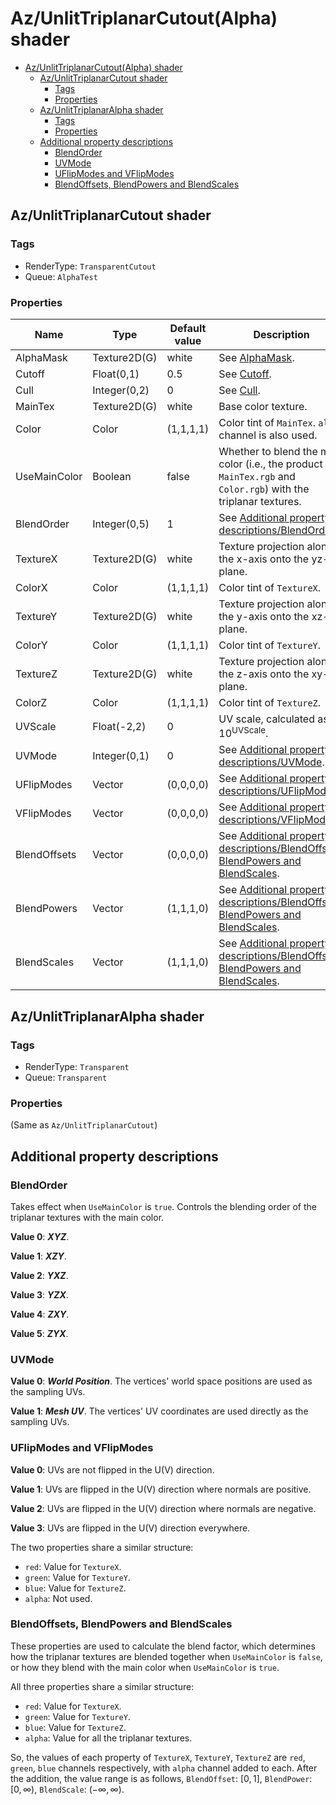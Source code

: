 
# Az/UnlitTriplanarCutout(Alpha) shader

- [Az/UnlitTriplanarCutout(Alpha) shader](#azunlittriplanarcutoutalpha-shader)
  - [Az/UnlitTriplanarCutout shader](#azunlittriplanarcutout-shader)
    - [Tags](#tags)
    - [Properties](#properties)
  - [Az/UnlitTriplanarAlpha shader](#azunlittriplanaralpha-shader)
    - [Tags](#tags-1)
    - [Properties](#properties-1)
  - [Additional property descriptions](#additional-property-descriptions)
    - [BlendOrder](#blendorder)
    - [UVMode](#uvmode)
    - [UFlipModes and VFlipModes](#uflipmodes-and-vflipmodes)
    - [BlendOffsets, BlendPowers and BlendScales](#blendoffsets-blendpowers-and-blendscales)

## Az/UnlitTriplanarCutout shader
### Tags
- RenderType: `TransparentCutout`
- Queue: `AlphaTest`

### Properties
| Name         | Type         | Default value | Description                                                                                                                  |
| ------------ | ------------ | ------------- | ---------------------------------------------------------------------------------------------------------------------------- |
| AlphaMask    | Texture2D(G) | white         | See [AlphaMask](../common/alpha_clip_and_render_options_property_descriptions.md#alphamask).                                 |
| Cutoff       | Float(0,1)   | 0.5           | See [Cutoff](../common/alpha_clip_and_render_options_property_descriptions.md#cutoff).                                       |
| Cull         | Integer(0,2) | 0             | See [Cull](../common/alpha_clip_and_render_options_property_descriptions.md#cull).                                           |
| MainTex      | Texture2D(G) | white         | Base color texture.                                                                                                          |
| Color        | Color        | (1,1,1,1)     | Color tint of `MainTex`. `alpha` channel is also used.                                                                       |
| UseMainColor | Boolean      | false         | Whether to blend the main color (i.e., the product of `MainTex.rgb` and `Color.rgb`) with the triplanar textures.            |
| BlendOrder   | Integer(0,5) | 1             | See [Additional property descriptions/BlendOrder](#screenuvstretch).                                                         |
| TextureX     | Texture2D(G) | white         | Texture projection along the x-axis onto the yz-plane.                                                                       |
| ColorX       | Color        | (1,1,1,1)     | Color tint of `TextureX`.                                                                                                    |
| TextureY     | Texture2D(G) | white         | Texture projection along the y-axis onto the xz-plane.                                                                       |
| ColorY       | Color        | (1,1,1,1)     | Color tint of `TextureY`.                                                                                                    |
| TextureZ     | Texture2D(G) | white         | Texture projection along the z-axis onto the xy-plane.                                                                       |
| ColorZ       | Color        | (1,1,1,1)     | Color tint of `TextureZ`.                                                                                                    |
| UVScale      | Float(-2,2)  | 0             | UV scale, calculated as $10^{\text{UVScale}}$.                                                                               |
| UVMode       | Integer(0,1) | 0             | See [Additional property descriptions/UVMode](#uvmode).                                                                      |
| UFlipModes   | Vector       | (0,0,0,0)     | See [Additional property descriptions/UFlipModes](#uflipmodes).                                                              |
| VFlipModes   | Vector       | (0,0,0,0)     | See [Additional property descriptions/VFlipModes](#vflipmodes).                                                              |
| BlendOffsets | Vector       | (0,0,0,0)     | See [Additional property descriptions/BlendOffsets, BlendPowers and BlendScales](#blendoffsets-blendpowers-and-blendscales). |
| BlendPowers  | Vector       | (1,1,1,0)     | See [Additional property descriptions/BlendOffsets, BlendPowers and BlendScales](#blendoffsets-blendpowers-and-blendscales). |
| BlendScales  | Vector       | (1,1,1,0)     | See [Additional property descriptions/BlendOffsets, BlendPowers and BlendScales](#blendoffsets-blendpowers-and-blendscales). |

## Az/UnlitTriplanarAlpha shader
### Tags
- RenderType: `Transparent`
- Queue: `Transparent`

### Properties
(Same as `Az/UnlitTriplanarCutout`)

## Additional property descriptions
### BlendOrder
Takes effect when `UseMainColor` is `true`. Controls the blending order of the triplanar textures with the main color.

**Value 0**: ***XYZ***.

**Value 1**: ***XZY***.

**Value 2**: ***YXZ***.

**Value 3**: ***YZX***.

**Value 4**: ***ZXY***.

**Value 5**: ***ZYX***.

### UVMode
**Value 0**: ***World Position***. The vertices' world space positions are used as the sampling UVs.

**Value 1**: ***Mesh UV***. The vertices' UV coordinates are used directly as the sampling UVs.

### UFlipModes and VFlipModes
**Value 0**: UVs are not flipped in the U(V) direction.

**Value 1**: UVs are flipped in the U(V) direction where normals are positive.

**Value 2**: UVs are flipped in the U(V) direction where normals are negative.

**Value 3**: UVs are flipped in the U(V) direction everywhere.

The two properties share a similar structure:
- `red`: Value for `TextureX`.
- `green`: Value for `TextureY`.
- `blue`: Value for `TextureZ`.
- `alpha`: Not used.

### BlendOffsets, BlendPowers and BlendScales
These properties are used to calculate the blend factor, which determines how the triplanar textures are blended together when `UseMainColor` is `false`, or how they blend with the main color when `UseMainColor` is `true`.

All three properties share a similar structure:
- `red`: Value for `TextureX`.
- `green`: Value for `TextureY`.
- `blue`: Value for `TextureZ`.
- `alpha`: Value for all the triplanar textures.

So, the values of each property of `TextureX`, `TextureY`, `TextureZ` are `red`, `green`, `blue` channels respectively, with `alpha` channel added to each.
After the addition, the value range is as follows, `BlendOffset`: $[0,1]$, `BlendPower`: $[0,\infty)$, `BlendScale`: $(-\infty,\infty)$.
